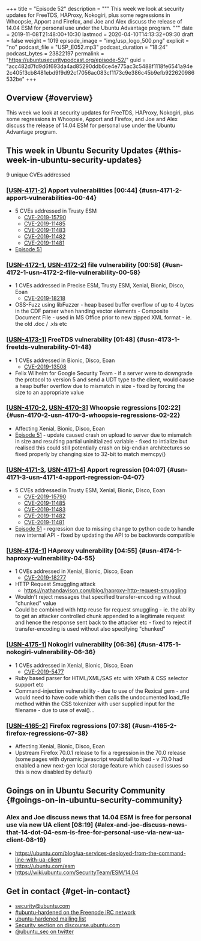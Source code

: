 +++
title = "Episode 52"
description = """
  This week we look at security updates for FreeTDS, HAProxy, Nokogiri, plus
  some regressions in Whoopsie, Apport and Firefox, and Joe and Alex discuss
  the release of 14.04 ESM for personal use under the Ubuntu Advantage
  program.
  """
date = 2019-11-08T21:48:00+10:30
lastmod = 2020-04-10T14:13:32+09:30
draft = false
weight = 1019
episode_image = "img/usp_logo_500.png"
explicit = "no"
podcast_file = "USP_E052.mp3"
podcast_duration = "18:24"
podcast_bytes = 23822197
permalink = "https://ubuntusecuritypodcast.org/episode-52/"
guid = "acc482d7fd9d6f693da4ad85290ddb6ce4e775ac3c5488f1118fe6541a94e2c405f3cb8481ebd9f9d92cf7056ac083cf1173c9e386c45b9efb922620986532be"
+++

## Overview {#overview}

This week we look at security updates for FreeTDS, HAProxy, Nokogiri, plus
some regressions in Whoopsie, Apport and Firefox, and Joe and Alex discuss
the release of 14.04 ESM for personal use under the Ubuntu Advantage
program.


## This week in Ubuntu Security Updates {#this-week-in-ubuntu-security-updates}

9 unique CVEs addressed


### [[USN-4171-2](https://usn.ubuntu.com/4171-2/)] Apport vulnerabilities [00:44] {#usn-4171-2-apport-vulnerabilities-00-44}

-   5 CVEs addressed in Trusty ESM
    -   [CVE-2019-15790](https://people.canonical.com/~ubuntu-security/cve/CVE-2019-15790) <!-- medium -->
    -   [CVE-2019-11485](https://people.canonical.com/~ubuntu-security/cve/CVE-2019-11485) <!-- medium -->
    -   [CVE-2019-11483](https://people.canonical.com/~ubuntu-security/cve/CVE-2019-11483) <!-- medium -->
    -   [CVE-2019-11482](https://people.canonical.com/~ubuntu-security/cve/CVE-2019-11482) <!-- medium -->
    -   [CVE-2019-11481](https://people.canonical.com/~ubuntu-security/cve/CVE-2019-11481) <!-- low -->
-   [Episode 51](https://ubuntusecuritypodcast.org/episode-51/)


### [[USN-4172-1](https://usn.ubuntu.com/4172-1/), [USN-4172-2](https://usn.ubuntu.com/4172-2/)] file vulnerability [00:58] {#usn-4172-1-usn-4172-2-file-vulnerability-00-58}

-   1 CVEs addressed in Precise ESM, Trusty ESM, Xenial, Bionic, Disco, Eoan
    -   [CVE-2019-18218](https://people.canonical.com/~ubuntu-security/cve/CVE-2019-18218) <!-- medium -->
-   OSS-Fuzz using libFuzzer - heap based buffer overflow of up to 4 bytes in
    the CDF parser when handing vector elements - Composite Document File -
    used in MS Office prior to new zipped XML format - ie. the old .doc /
    .xls etc


### [[USN-4173-1](https://usn.ubuntu.com/4173-1/)] FreeTDS vulnerability [01:48] {#usn-4173-1-freetds-vulnerability-01-48}

-   1 CVEs addressed in Bionic, Disco, Eoan
    -   [CVE-2019-13508](https://people.canonical.com/~ubuntu-security/cve/CVE-2019-13508) <!-- medium -->
-   Felix Wilhelm for Google Security Team - if a server were to downgrade
    the protocol to version 5 and send a UDT type to the client, would cause
    a heap buffer overflow due to mismatch in size - fixed by forcing the
    size to an appropriate value


### [[USN-4170-2](https://usn.ubuntu.com/4170-2/), [USN-4170-3](https://usn.ubuntu.com/4170-3/)] Whoopsie regressions [02:22] {#usn-4170-2-usn-4170-3-whoopsie-regressions-02-22}

-   Affecting Xenial, Bionic, Disco, Eoan
-   [Episode 51](https://ubuntusecuritypodcast.org/episode-51/) - update caused crash on upload to server due to mismatch in
    size and resulting partial uninitialized variable - fixed to intialize
    but realised this could still potentially crash on big-endian
    architectures so fixed properly by changing size to 32-bit to match
    memcpy()


### [[USN-4171-3](https://usn.ubuntu.com/4171-3/), [USN-4171-4](https://usn.ubuntu.com/4171-4/)] Apport regression [04:07] {#usn-4171-3-usn-4171-4-apport-regression-04-07}

-   5 CVEs addressed in Trusty ESM, Xenial, Bionic, Disco, Eoan
    -   [CVE-2019-15790](https://people.canonical.com/~ubuntu-security/cve/CVE-2019-15790) <!-- medium -->
    -   [CVE-2019-11485](https://people.canonical.com/~ubuntu-security/cve/CVE-2019-11485) <!-- medium -->
    -   [CVE-2019-11483](https://people.canonical.com/~ubuntu-security/cve/CVE-2019-11483) <!-- medium -->
    -   [CVE-2019-11482](https://people.canonical.com/~ubuntu-security/cve/CVE-2019-11482) <!-- medium -->
    -   [CVE-2019-11481](https://people.canonical.com/~ubuntu-security/cve/CVE-2019-11481) <!-- low -->
-   [Episode 51](https://ubuntusecuritypodcast.org/episode-51/) - regression due to missing change to python code to handle
    new internal API - fixed by updating the API to be backwards compatible


### [[USN-4174-1](https://usn.ubuntu.com/4174-1/)] HAproxy vulnerability [04:55] {#usn-4174-1-haproxy-vulnerability-04-55}

-   1 CVEs addressed in Xenial, Bionic, Disco, Eoan
    -   [CVE-2019-18277](https://people.canonical.com/~ubuntu-security/cve/CVE-2019-18277) <!-- medium -->
-   HTTP Request Smuggling attack
    -   <https://nathandavison.com/blog/haproxy-http-request-smuggling>
-   Wouldn't reject messages that specified transfer-encoding without
    "chunked" value
-   Could be combined with http reuse for request smuggling - ie. the ability
    to get an attacker controlled chunk appended to a legitimate request and
    hence the response sent back to the attacker etc - fixed to reject if
    transfer-encoding is used without also specifying "chunked"


### [[USN-4175-1](https://usn.ubuntu.com/4175-1/)] Nokogiri vulnerability [06:36] {#usn-4175-1-nokogiri-vulnerability-06-36}

-   1 CVEs addressed in Xenial, Bionic, Disco, Eoan
    -   [CVE-2019-5477](https://people.canonical.com/~ubuntu-security/cve/CVE-2019-5477) <!-- medium -->
-   Ruby based parser for HTML/XML/SAS etc with XPath & CSS selector support
    etc
-   Command-injection vulnerability - due to use of the Rexical gem - and
    would need to have code which then calls the undocumented load\_file
    method within the CSS tokenizer with user supplied input for the
    filename - due to use of eval()...


### [[USN-4165-2](https://usn.ubuntu.com/4165-2/)] Firefox regressions [07:38] {#usn-4165-2-firefox-regressions-07-38}

-   Affecting Xenial, Bionic, Disco, Eoan
-   Upstream Firefox 70.0.1 release to fix a regression in the 70.0 release
    (some pages with dynamic javascript would fail to load - v 70.0 had
    enabled a new next-gen local storage feature which caused issues so this
    is now disabled by default)


## Goings on in Ubuntu Security Community {#goings-on-in-ubuntu-security-community}


### Alex and Joe discuss news that 14.04 ESM is free for personal use via new UA client [08:19] {#alex-and-joe-discuss-news-that-14-dot-04-esm-is-free-for-personal-use-via-new-ua-client-08-19}

-   <https://ubuntu.com/blog/ua-services-deployed-from-the-command-line-with-ua-client>
-   <https://ubuntu.com/esm>
-   <https://wiki.ubuntu.com/SecurityTeam/ESM/14.04>


## Get in contact {#get-in-contact}

-   [security@ubuntu.com](mailto:security@ubuntu.com)
-   [#ubuntu-hardened on the Freenode IRC network](http://webchat.freenode.net/#ubuntu-hardened)
-   [ubuntu-hardened mailing list](https://lists.ubuntu.com/mailman/listinfo/ubuntu-hardened)
-   [Security section on discourse.ubuntu.com](https://discourse.ubuntu.com/c/security)
-   [@ubuntu\_sec on twitter](https://twitter.com/ubuntu%5Fsec)